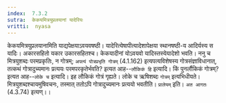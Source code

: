 ```yaml
---
index:  7.3.2
sutra:  केकयमित्रयुप्रलयानां यादेरियः
vritti:  nyasa
---
```


केकयमित्रयुप्रलयानामिति याद्यपेक्षयाऽवयवषष्ठी। यादेरित्येषापीत्यादेशापेक्षया स्थानषष्ठी-य आदिर्यस्य स यादिः। अकारसहितो यकार उकारसहितश्च। केकयादीनां योऽवयवो यादिस्तस्येयादेशो भवति। ननु च मित्रयुशब्दः परमप्रकृतिः, न गोत्रम्; `अपत्यं पोत्रप्रभृति गोत्रम्` (4.1.162) इत्यपत्यविशेषस्य गोत्रसंज्ञाविधानात्, तत्कथं गोत्रादुच्यमानः प्रत्ययः परमपरकृतेर्भवति? इत्यत आह--`लौकिकं हि` इत्यादि। किं पुनर्लौकिकं गोत्रम्? इत्यत आह--`लोके च` इत्यादि। इह लौकिकं गोत्रं गृह्यते। लोके च ऋषिशब्दः `गोत्रम्` इत्यभिधीयते। मित्रयुशब्दश्चायमुषिवचनः, तस्मात् ततोऽपि गोत्रादुच्यमानः प्रत्ययो भवतीति।
`प्रालेयम्` इति। `अत आगतः` (4.3.74) इत्यण्।।

